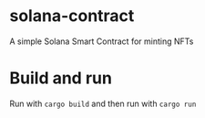 # solana-contract
A simple Solana Smart Contract for minting NFTs

# Build and run
Run with `cargo build` and then run with `cargo run`
